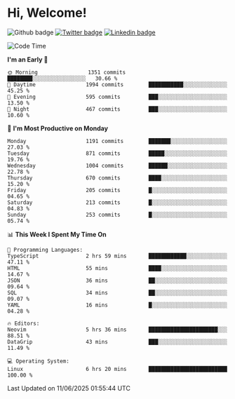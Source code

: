   # Hi, Welcome!
  ![Github badge](https://img.shields.io/github/followers/kraken-afk.svg?style=social&label=Follow&maxAge=2592000)
  [![Twitter badge](https://img.shields.io/badge/-Twitter-00acee?style=flat-square&logo=Twitter&logoColor=white)](https://twitter.com/trshppl)
  [![Linkedin badge](https://img.shields.io/badge/LinkedIn-0077B5?style=flat-square&logo=linkedin&logoColor=white)](https://www.linkedin.com/in/noveanrer)
<!--START_SECTION:waka-->
![Code Time](http://img.shields.io/badge/Code%20Time-1%2C001%20hrs%2055%20mins-blue)

**I'm an Early 🐤** 

```text
🌞 Morning                1351 commits        ████████░░░░░░░░░░░░░░░░░   30.66 % 
🌆 Daytime                1994 commits        ███████████░░░░░░░░░░░░░░   45.25 % 
🌃 Evening                595 commits         ███░░░░░░░░░░░░░░░░░░░░░░   13.50 % 
🌙 Night                  467 commits         ███░░░░░░░░░░░░░░░░░░░░░░   10.60 % 
```
📅 **I'm Most Productive on Monday** 

```text
Monday                   1191 commits        ███████░░░░░░░░░░░░░░░░░░   27.03 % 
Tuesday                  871 commits         █████░░░░░░░░░░░░░░░░░░░░   19.76 % 
Wednesday                1004 commits        ██████░░░░░░░░░░░░░░░░░░░   22.78 % 
Thursday                 670 commits         ████░░░░░░░░░░░░░░░░░░░░░   15.20 % 
Friday                   205 commits         █░░░░░░░░░░░░░░░░░░░░░░░░   04.65 % 
Saturday                 213 commits         █░░░░░░░░░░░░░░░░░░░░░░░░   04.83 % 
Sunday                   253 commits         █░░░░░░░░░░░░░░░░░░░░░░░░   05.74 % 
```


📊 **This Week I Spent My Time On** 

```text
💬 Programming Languages: 
TypeScript               2 hrs 59 mins       ████████████░░░░░░░░░░░░░   47.11 % 
HTML                     55 mins             ████░░░░░░░░░░░░░░░░░░░░░   14.67 % 
JSON                     36 mins             ██░░░░░░░░░░░░░░░░░░░░░░░   09.64 % 
SQL                      34 mins             ██░░░░░░░░░░░░░░░░░░░░░░░   09.07 % 
YAML                     16 mins             █░░░░░░░░░░░░░░░░░░░░░░░░   04.28 % 

🔥 Editors: 
Neovim                   5 hrs 36 mins       ██████████████████████░░░   88.51 % 
DataGrip                 43 mins             ███░░░░░░░░░░░░░░░░░░░░░░   11.49 % 

💻 Operating System: 
Linux                    6 hrs 20 mins       █████████████████████████   100.00 % 
```


 Last Updated on 11/06/2025 01:55:44 UTC
<!--END_SECTION:waka-->